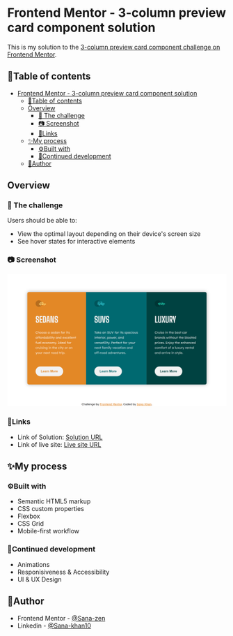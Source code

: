 # Frontend Mentor - 3-column preview card component solution

This is my solution to the [3-column preview card component challenge on Frontend Mentor](https://www.frontendmentor.io/challenges/3column-preview-card-component-pH92eAR2-).

## 📄Table of contents

- [Frontend Mentor - 3-column preview card component solution](#frontend-mentor---3-column-preview-card-component-solution)
  - [📄Table of contents](#table-of-contents)
  - [Overview](#overview)
    - [🚀 The challenge](#-the-challenge)
    - [📷 Screenshot](#-screenshot)
    - [🔗Links](#links)
  - [✨My process](#my-process)
    - [⚙️Built with](#️built-with)
    - [🎯Continued development](#continued-development)
  - [👧Author](#author)


## Overview 

### 🚀 The challenge

Users should be able to:

- View the optimal layout depending on their device's screen size
- See hover states for interactive elements

### 📷 Screenshot

![](images/Sc.png)


### 🔗Links

- Link of Solution:  [Solution URL](https://your-solution-url.com)
- Link of live site: [Live site URL](https://your-live-site-url.com)

## ✨My process

### ⚙️Built with

- Semantic HTML5 markup
- CSS custom properties
- Flexbox
- CSS Grid
- Mobile-first workflow


### 🎯Continued development

- Animations
- Responisiveness & Accessibility
- UI & UX Design

## 👧Author


- Frontend Mentor - [@Sana-zen](https://www.frontendmentor.io/profile/Sana-zen)
- Linkedin - [@Sana-khan10](https://www.linkedin.com/in/sana-khan10)


